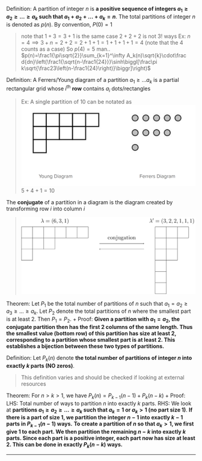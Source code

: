 Definition: 
A partition of integer $n$ is **a positive sequence of integers $a_1 \geq a_2 \geq \ldots \geq a_k$ such that $a_1 + a_2 + \ldots + a_k = n$**. The total partitions of integer $n$ is denoted as $p(n)$.
By convention, $P(0) = 1$
> note that $1 + 3 = 3+1$ is the same case
> $2 + 2 + 2$ is not $3!$ ways
> Ex: $n=4 \implies 3 + n = 2 + 2 = 2 + 1 + 1 = 1 + 1 + 1 +1 = 4$ (note that the $4$ counts as a case)
> So $p(4) =5$
> man.. $p(n)=\frac1{\pi\sqrt{2}}\sum_{k=1}^\infty A_k(n)\sqrt{k}\cdot\frac d{dn}\left(\frac1{\sqrt{n-\frac1{24}}}\sinh\biggl[\frac\pi k\sqrt{\frac23\left(n-\frac1{24}\right)}\biggr]\right)$

Definition:
A Ferrers/Young diagram of a partition $a_1 \geq \ldots a_k$ is a partial rectangular grid whose $i^\textrm{th}$ **row** contains $a_i$ dots/rectangles
> Ex: 
> A single partition of $10$ can be notated as
> ![](z_attachments/Pasted%20image%2020250912102329.png)
> $5 + 4 + 1 = 10$

The **conjugate** of a partition in a diagram is the diagram created by transforming row $i$ into column $i$
> ![](z_attachments/Pasted%20image%2020250912102725.png)

Theorem: 
Let $P_1$ be the total number of partitions of $n$ such that $a_1 = a_2 \geq a_3 \geq \ldots \geq a_k$. Let $P_2$ denote the total partitions of $n$ where the smallest part is at least $2$. Then $P_1 = P_2$.
+
Proof:
**Given a partition with $a_1 = a_2$, the conjugate partition then has the first 2 columns of the same length. Thus the smallest value (bottom row) of this partition has size at least 2, corresponding to a partition whose smallest part is at least 2. This establishes a bijection between these two types of partitions.**

Definition:
Let $P_k(n)$ denote **the total number of partitions of integer $n$ into exactly $k$ parts (NO zeros)**.
> This definition varies and should be checked if looking at external resources

Theorem:
For $n > k > 1$, we have $P_k(n) = P_{k-1}(n-1) + P_k(n-k)$
+
Proof:
LHS: 
Total number of ways to partition $n$ into exactly $k$ parts.
RHS: 
We look at **partitions $a_1 \geq a_2 \geq \ldots \geq a_k$ such that $a_k = 1$ or $a_k > 1$ (no part size 1)**.
**If there is a part of size 1, we partition the integer $n - 1$ into exactly $k - 1$ parts in $P_{k-1}(n-1)$ ways.**
**To create a partition of $n$ so that $a_k > 1$, we first give 1 to each part. We then partition the remaining $n - k$ into exactly $k$ parts. Since each part is a positive integer, each part now has size at least 2. This can be done in exactly $P_k (n-k)$ ways.**

***
